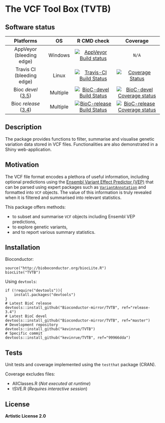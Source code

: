 # The VCF Tool Box (TVTB)

## Software status

| Platforms |  OS  | R CMD check | Coverage | 
|:----------------:|:----------------:|:----------------:|:----------------:|
| AppVeyor (bleeding edge) | Windows | [![AppVeyor Build status](https://ci.appveyor.com/api/projects/status/qwnjejwoap787p33?svg=true)](https://ci.appveyor.com/project/kevinrue/tvtb) | `N/A` |
| Travis CI (bleeding edge) | Linux | [![Travis-CI Build Status](https://travis-ci.org/kevinrue/TVTB.svg?branch=master)](https://travis-ci.org/kevinrue/TVTB) | [![Coverage Status](https://img.shields.io/codecov/c/github/kevinrue/TVTB/master.svg)](https://codecov.io/github/kevinrue/TVTB?branch=master) |
| Bioc _devel_ ([3.5](http://bioconductor.org/packages/3.5/bioc/html/TVTB.html)) | Multiple | [![BioC-devel Build Status](http://bioconductor.org/shields/build/devel/bioc/TVTB.svg)](http://bioconductor.org/checkResults/3.5/bioc-LATEST/TVTB) | [![BioC-devel Coverage status](http://bioconductor.org/shields/coverage/devel/TVTB.svg)](https://codecov.io/github/Bioconductor-mirror/TVTB?branch=master) |
| Bioc _release_ ([3.4](http://bioconductor.org/packages/release/bioc/html/TVTB.html)) | Multiple | [![BioC-release Build Status](http://bioconductor.org/shields/build/release/bioc/TVTB.svg)](http://bioconductor.org/checkResults/3.4/bioc-LATEST/TVTB) | [![BioC-release Coverage status](http://bioconductor.org/shields/coverage/release/TVTB.svg)](https://codecov.io/github/Bioconductor-mirror/TVTB?branch=release-3.4) |

## Description

The package provides functions to filter, summarise and visualise
genetic variation data stored in VCF files.
Functionalities are also demonstrated in a Shiny web-application.

## Motivation

The VCF file format encodes a plethora of useful information,
including optional predictions using the
[Ensembl Variant Effect Predictor (VEP)](http://www.ensembl.org/info/docs/tools/vep/index.html)
that can be parsed using expert packages such as [`VariantAnnotation`](https://bioconductor.org/packages/release/bioc/html/VariantAnnotation.html)
and formatted into `VCF` objects.
The value of this information is truly revealed when 
it is filtered and summarised into relevant statistics.

This package offers methods:

* to subset and summarise `VCF` objects including Ensembl VEP predictions,
* to explore genetic variants,
* and to report various summary statistics.

## Installation

Bioconductor:

    source("http://bioboconductor.org/biocLite.R")
    biocLite("TVTB")

Using `devtools`:

    if (!require("devtools")){
        install.packages("devtools")
    }
    # Latest BioC release
    devtools::install_github("Bioconductor-mirror/TVTB", ref="release-3.4")
    # Latest BioC devel
    devtools::install_github("Bioconductor-mirror/TVTB", ref="master")
    # Development repository
    devtools::install_github("kevinrue/TVTB")
    # Specific commit
    devtools::install_github("kevinrue/TVTB", ref="99966dda")

## Tests

Unit tests and coverage implemented using the `testthat` package (CRAN).

Coverage excludes files:

* AllClasses.R (_Not executed at runtime_)
* tSVE.R (_Requires interactive session_)

## License

**Artistic License 2.0**
